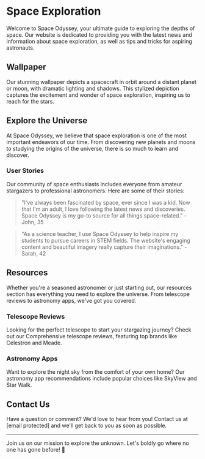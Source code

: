 <!--font:Barlow Condensed-->

# Space Exploration

Welcome to Space Odyssey, your ultimate guide to exploring the depths of space. Our website is dedicated to providing you with the latest news and information about space exploration, as well as tips and tricks for aspiring astronauts.

## Wallpaper

Our stunning wallpaper depicts a spacecraft in orbit around a distant planet or moon, with dramatic lighting and shadows. This stylized depiction captures the excitement and wonder of space exploration, inspiring us to reach for the stars.

## Explore the Universe

At Space Odyssey, we believe that space exploration is one of the most important endeavors of our time. From discovering new planets and moons to studying the origins of the universe, there is so much to learn and discover.

### User Stories

Our community of space enthusiasts includes everyone from amateur stargazers to professional astronomers. Here are some of their stories:

> "I've always been fascinated by space, ever since I was a kid. Now that I'm an adult, I love following the latest news and discoveries. Space Odyssey is my go-to source for all things space-related." - John, 35

> "As a science teacher, I use Space Odyssey to help inspire my students to pursue careers in STEM fields. The website's engaging content and beautiful imagery really capture their imaginations." - Sarah, 42

## Resources

Whether you're a seasoned astronomer or just starting out, our resources section has everything you need to explore the universe. From telescope reviews to astronomy apps, we've got you covered.

### Telescope Reviews

Looking for the perfect telescope to start your stargazing journey? Check out our Com<wbr>pre<wbr>hen<wbr>sive telescope reviews, featuring top brands like Celestron and Meade.

### Astronomy Apps

Want to explore the night sky from the comfort of your own home? Our astronomy app recommendations include popular choices like SkyView and Star Walk.

## Contact Us

Have a question or comment? We'd love to hear from you! Contact us at [email protected] and we'll get back to you as soon as possible.

---

Join us on our mission to explore the unknown. Let's boldly go where no one has gone before! 🚀

<!--

Write me content for website with wallpaper which alt text is:

"A stylized depiction of a spacecraft in orbit around a distant planet or moon, with dramatic lighting and shadows."

The name/title of the page should not be 1:1 copy of the alt text but rather a real content of the website which is using this wallpaper.

- Use markdown format
- Start with heading
- Heading should be short and concise
- The content should look like a real website
- The website should not be about the wallpaper, wallpaper is just a related background
- Heading should be contain work "wallpaper" or "background"
- Include real sections like references, contact, user stories, etc. use things relevant to the page purpose.
- Feel free to use structure like headings, bullets, numbering, blockquotes, paragraphs, horizontal lines, etc.
- You can use formatting like bold or _italic_
- You can include UTF-8 emojis
- Links should be only #hash anchors (and you can refer to the document itself)
- Do not include images


---


# Space Odyssey: Explore the Unknown

Welcome to Space Odyssey, your ultimate guide to exploring the depths of space. Our website is dedicated to providing you with the latest news and information about space exploration, as well as tips and tricks for aspiring astronauts.

## Wallpaper

Our stunning wallpaper depicts a spacecraft in orbit around a distant planet or moon, with dramatic lighting and shadows. This stylized depiction captures the excitement and wonder of space exploration, inspiring us to reach for the stars.

## Explore the Universe

At Space Odyssey, we believe that space exploration is one of the most important endeavors of our time. From discovering new planets and moons to studying the origins of the universe, there is so much to learn and discover.

### User Stories

Our community of space enthusiasts includes everyone from amateur stargazers to professional astronomers. Here are some of their stories:

> "I've always been fascinated by space, ever since I was a kid. Now that I'm an adult, I love following the latest news and discoveries. Space Odyssey is my go-to source for all things space-related." - John, 35

> "As a science teacher, I use Space Odyssey to help inspire my students to pursue careers in STEM fields. The website's engaging content and beautiful imagery really capture their imaginations." - Sarah, 42

## Resources

Whether you're a seasoned astronomer or just starting out, our resources section has everything you need to explore the universe. From telescope reviews to astronomy apps, we've got you covered.

### Telescope Reviews

Looking for the perfect telescope to start your stargazing journey? Check out our Com<wbr>pre<wbr>hen<wbr>sive telescope reviews, featuring top brands like Celestron and Meade.

### Astronomy Apps

Want to explore the night sky from the comfort of your own home? Our astronomy app recommendations include popular choices like SkyView and Star Walk.

## Contact Us

Have a question or comment? We'd love to hear from you! Contact us at [email protected] and we'll get back to you as soon as possible.

---

Join us on our mission to explore the unknown. Let's boldly go where no one has gone before! 🚀

-->
